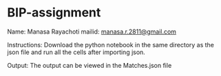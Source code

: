 # BIP-assignment
Name: Manasa Rayachoti
mailid: manasa.r.2811@gmail.com

Instructions:
Download the python notebook in the same directory as the json file and run all the cells after importing json.


Output: The output can be viewed in the Matches.json file
